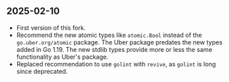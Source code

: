 ## 2025-02-10

- First version of this fork.
- Recommend the new atomic types like `atomic.Bool` instead of the `go.uber.org/atomic` package. The
  Uber package predates the new types added in Go 1.19. The new stdlib types provide more or less
  the same functionality as Uber's package.
- Replaced recommendation to use `golint` with `revive`, as `golint` is long since deprecated.

